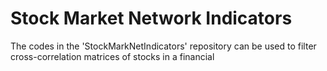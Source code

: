 # Stock Market Network Indicators

The codes in the 'StockMarkNetIndicators' repository can be used to filter cross-correlation matrices of stocks in a financial